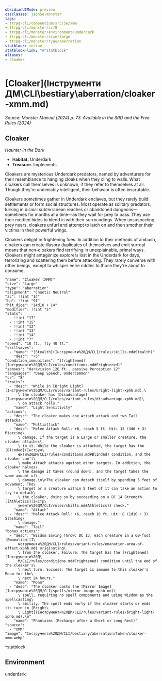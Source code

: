 ```yaml
---
obsidianUIMode: preview
cssclasses: json5e-monster
tags:
- ttrpg-cli/compendium/src/5e/xmm
- ttrpg-cli/monster/cr/8
- ttrpg-cli/monster/environment/underdark
- ttrpg-cli/monster/size/large
- ttrpg-cli/monster/type/aberration
statblock: inline
statblock-link: "#^statblock"
aliases:
- Cloaker
---
```

# [Cloaker](Інструменти ДМ\CLI\bestiary\aberration/cloaker-xmm.md)
*Source: Monster Manual (2024) p. 73. Available in the <span title='Systems Reference Document (5.2)'>SRD</span> and the Free Rules (2024)*  

## Cloaker

*Haunter in the Dark*

- **Habitat.** Underdark  
- **Treasure.** Implements  

Cloakers are mysterious Underdark predators, named by adventurers for their resemblance to hanging cloaks when they cling to walls. What cloakers call themselves is unknown, if they refer to themselves at all. Though they're undeniably intelligent, their behavior is often inscrutable.

Cloakers sometimes gather in Underdark enclaves, but they rarely build settlements or form social structures. Most operate as solitary predators, lurking in dismal subterranean reaches or abandoned dungeons—sometimes for months at a time—as they wait for prey to pass. They use their mottled hides to blend in with their surroundings. When unsuspecting prey nears, cloakers unfurl and attempt to latch on and then smother their victims in their powerful wings.

Cloakers delight in frightening foes. In addition to their methods of ambush, cloakers can create illusory duplicates of themselves and emit surreal moans that non-cloakers find terrifying in unexplainable, primal ways. Cloakers might antagonize explorers lost in the Underdark for days, terrorizing and scattering them before attacking. They rarely converse with other beings, except to whisper eerie riddles to those they're about to consume.

```statblock
"name": "Cloaker (XMM)"
"size": "Large"
"type": "aberration"
"alignment": "Chaotic Neutral"
"ac": !!int "14"
"hp": !!int "91"
"hit_dice": "14d10 + 14"
"modifier": !!int "5"
"stats":
  - !!int "17"
  - !!int "15"
  - !!int "12"
  - !!int "13"
  - !!int "14"
  - !!int "7"
"speed": "10 ft., fly 40 ft."
"skillsaves":
  - "name": "[Stealth](Інструменти%20ДМ/CLI/rules/skills.md#Stealth)"
    "desc": "+5"
"condition_immunities": "[frightened](Інструменти%20ДМ/CLI/rules/conditions.md#Frightened)"
"senses": "darkvision 120 ft., passive Perception 12"
"languages": "Deep Speech, Undercommon"
"cr": "8"
"traits":
  - "desc": "While in [Bright Light](Інструменти%20ДМ/CLI/rules/variant-rules/bright-light-xphb.md),\
      \ the cloaker has [Disadvantage](Інструменти%20ДМ/CLI/rules/variant-rules/disadvantage-xphb.md)\
      \ on attack rolls."
    "name": "Light Sensitivity"
"actions":
  - "desc": "The cloaker makes one Attach attack and two Tail attacks."
    "name": "Multiattack"
  - "desc": "Melee Attack Roll: +6, reach 5 ft. Hit: 13 (3d6 + 3) Piercing\
      \ damage. If the target is a Large or smaller creature, the cloaker attaches\
      \ to it. While the cloaker is attached, the target has the [Blinded](Інструм\
      енти%20ДМ/CLI/rules/conditions.md#Blinded) condition, and the cloaker can't\
      \ make Attach attacks against other targets. In addition, the cloaker halves\
      \ the damage it takes (round down), and the target takes the same amount of\
      \ damage.\n\nThe cloaker can detach itself by spending 5 feet of movement. The\
      \ target or a creature within 5 feet of it can take an action to try to detach\
      \ the cloaker, doing so by succeeding on a DC 14 Strength ([Athletics](Інстр\
      ументи%20ДМ/CLI/rules/skills.md#Athletics)) check."
    "name": "Attach"
  - "desc": "Melee Attack Roll: +6, reach 10 ft. Hit: 8 (1d10 + 3) Slashing\
      \ damage."
    "name": "Tail"
"bonus_actions":
  - "desc": "Wisdom Saving Throw: DC 13, each creature in a 60-foot [Emanation](І\
      нструменти%20ДМ/CLI/rules/variant-rules/emanation-area-of-effect-xphb.md) originating\
      \ from the cloaker. Failure: The target has the [Frightened](Інструменти%20Д\
      М/CLI/rules/conditions.md#Frightened) condition until the end of the cloaker's\
      \ next turn. Success: The target is immune to this cloaker's Moan for the\
      \ next 24 hours."
    "name": "Moan"
  - "desc": "The cloaker casts the [Mirror Image](Інструменти%20ДМ/CLI/spells/mirror-image-xphb.md)\
      \ spell, requiring no spell components and using Wisdom as the spellcasting\
      \ ability. The spell ends early if the cloaker starts or ends its turn in [Bright\
      \ Light](Інструменти%20ДМ/CLI/rules/variant-rules/bright-light-xphb.md).\n"
    "name": "Phantasms (Recharge after a Short or Long Rest)"
"source":
  - "XMM"
"image": "Інструменти%20ДМ/CLI/bestiary/aberration/token/cloaker-xmm.webp"
```
^statblock

## Environment

underdark